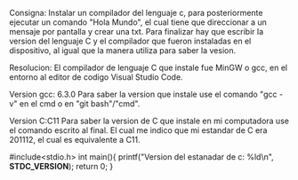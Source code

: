 Consigna:
Instalar un compilador del lenguaje c, para posteriormente ejecutar un comando "Hola Mundo", el cual tiene que direccionar a 
un mensaje por pantalla y crear una txt. Para finalizar hay que escribir la version del lenguaje C y el compilador
que fueron instaladas en el dispositivo, al igual que la manera utiliza para saber la vesion.

Resolucion:
El compilador de lenguaje C que instale fue MinGW o gcc, en el entorno al editor de codigo Visual Studio Code.

Version gcc: 6.3.0
Para saber la version que instale use el comando "gcc -v" en el cmd o en "git bash"/"cmd".

Version C:C11
Para saber la version de C que instale en mi computadora use el comando escrito al final. El cual me indico que mi estandar 
de C era 201112, el cual es equivalente a C11.

#include<stdio.h>
int main(){
    printf("Version del estanadar de c: %ld\n", __STDC_VERSION__);
    return 0;
}
